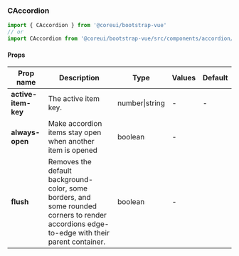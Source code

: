 ### CAccordion

```jsx
import { CAccordion } from '@coreui/bootstrap-vue'
// or
import CAccordion from '@coreui/bootstrap-vue/src/components/accordion/CAccordion'
```

#### Props

| Prop name           | Description                                                                                                                                 | Type           | Values | Default |
| ------------------- | ------------------------------------------------------------------------------------------------------------------------------------------- | -------------- | ------ | ------- |
| **active-item-key** | The active item key.                                                                                                                        | number\|string | -      | -       |
| **always-open**     | Make accordion items stay open when another item is opened                                                                                  | boolean        | -      |         |
| **flush**           | Removes the default background-color, some borders, and some rounded corners to render accordions edge-to-edge with their parent container. | boolean        | -      |         |
